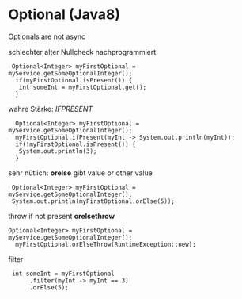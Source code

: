 Optional (Java8)
============

Optionals are not async


schlechter alter Nullcheck nachprogrammiert
```
 Optional<Integer> myFirstOptional = myService.getSomeOptionalInteger();   
  if(myFirstOptional.isPresent()) {   
   int someInt = myFirstOptional.get();   
  }
```

wahre Stärke: *IFPRESENT*
```
  Optional<Integer> myFirstOptional = myService.getSomeOptionalInteger();   
  myFirstOptional.ifPresent(myInt -> System.out.println(myInt));   
  if(!myFirstOptional.isPresent()) {   
   System.out.println(3);   
  }
```
sehr nütlich: **orelse** gibt value or other value

```
 Optional<Integer> myFirstOptional = myService.getSomeOptionalInteger();   
 System.out.println(myFirstOptional.orElse(5));
```


throw if not present **orelsethrow**
```
Optional<Integer> myFirstOptional = myService.getSomeOptionalInteger();   
  myFirstOptional.orElseThrow(RuntimeException::new);
```
filter

```
 int someInt = myFirstOptional   
      .filter(myInt -> myInt == 3)   
      .orElse(5);
```

